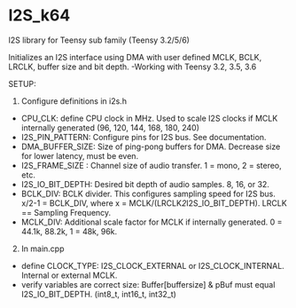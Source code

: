 # I2S_k64

I2S library for Teensy sub family (Teensy 3.2/5/6)

Initializes an I2S interface using DMA with user defined MCLK, BCLK, LRCLK, buffer size and bit depth.
-Working with Teensy 3.2, 3.5, 3.6

SETUP:
1) Configure definitions in i2s.h
  - CPU_CLK: define CPU clock in MHz. Used to scale I2S clocks if MCLK internally generated (96, 120, 144, 168, 180, 240)
  - I2S_PIN_PATTERN: Configure pins for I2S bus. See documentation.
  - DMA_BUFFER_SIZE: Size of ping-pong buffers for DMA. Decrease size for lower latency, must be even.
  - I2S_FRAME_SIZE : Channel size of audio transfer. 1 = mono, 2 = stereo, etc.
  - I2S_IO_BIT_DEPTH: Desired bit depth of audio samples. 8, 16, or 32.
  - BCLK_DIV: BCLK divider. This configures sampling speed for I2S bus.
      x/2-1 = BCLK_DIV, where x = MCLK/(LRCLK*2*I2S_IO_BIT_DEPTH). LRCLK == Sampling Frequency.
  - MCLK_DIV: Additional scale factor for MCLK if internally generated. 0 = 44.1k, 88.2k, 1 = 48k, 96k.

2) In main.cpp
  - define CLOCK_TYPE: I2S_CLOCK_EXTERNAL or I2S_CLOCK_INTERNAL. Internal or external MCLK.
  - verify variables are correct size: Buffer[buffersize] & pBuf must equal I2S_IO_BIT_DEPTH. (int8_t, int16_t, int32_t)
